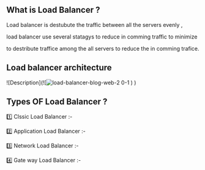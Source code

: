 ## What is Load Balancer ?

Load balancer is destubute the traffic between all the  servers evenly ,

load balancer use several statagys to reduce in comming traffic  to minimize 

to destribute traffice among the all servers to reduce the in comming trafice.

## Load balancer architecture 
![Description](![![load-balancer-blog-web-2 0-1](https://github.com/user-attachments/assets/6998e339-c51d-45bd-994e-7cdcdd1eae99)
)
)

## Types OF  Load Balancer ?
1️⃣ Clssic Load Balancer :-

2️⃣ Application Load Balancer :-

3️⃣ Network Load Balancer :-

4️⃣ Gate way Load Balancer :-
